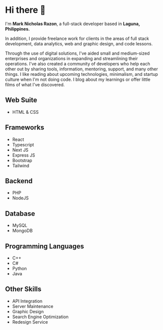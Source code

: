 # Hi there 👋

I'm **Mark Nicholas Razon**, a full-stack developer based in **Laguna, Philippines.**

In addition, I provide freelance work for clients in the areas of full stack development, data analytics, web and graphic design, and code lessons.

Through the use of digital solutions, I've aided small and medium-sized enterprises and organizations in expanding and streamlining their operations. I've also created a community of developers who help each other out by sharing tools, information, mentoring, support, and many other things. I like reading about upcoming technologies, minimalism, and startup culture when I'm not doing code. I blog about my learnings or offer little films of what I've discovered.

## Web Suite

- HTML & CSS

## Frameworks

- React
- Typescript
- Next JS
- Express JS
- Bootstrap
- Tailwind

## Backend

- PHP
- NodeJS

## Database

- MySQL
- MongoDB

## Programming Languages

- C++
- C#
- Python
- Java

## Other Skills

- API Integration
- Server Maintenance
- Graphic Design
- Search Engine Optimization
- Redesign Service
